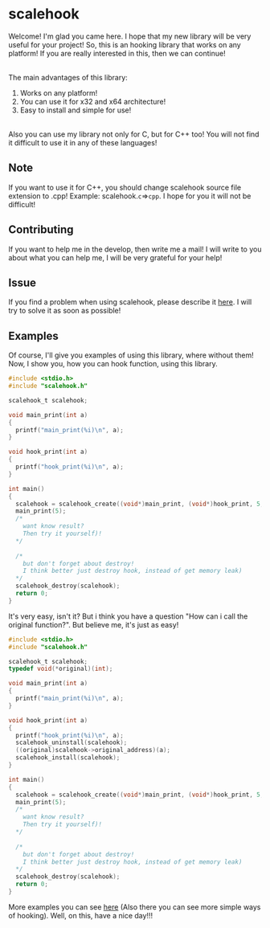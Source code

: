 # scalehook
Welcome! I'm glad you came here. I hope that my new library will be very useful for your project! So, this is an hooking library that works on any platform! If you are really interested in this, then we can continue! <br></br>

The main advantages of this library:
1. Works on any platform!
2. You can use it for x32 and x64 architecture!
3. Easy to install and simple for use! <br></br>

Also you can use my library not only for C, but for C++ too! You will not find it difficult to use it in any of these languages!

## Note
If you want to use it for C++, you should change scalehook source file extension to .cpp! Example: scalehook.`c`=>`cpp`. I hope for you it will not be difficult!

## Contributing
If you want to help me in the develop, then write me a mail! I will write to you about what you can help me, I will be very grateful for your help!

## Issue
If you find a problem when using scalehook, please describe it [here](https://github.com/RakLabs/scalehook/issues). I will try to solve it as soon as possible!

## Examples
Of course, I'll give you examples of using this library, where without them! Now, I show you, how you can hook function, using this library.
```c
#include <stdio.h>
#include "scalehook.h"

scalehook_t scalehook;

void main_print(int a)
{
  printf("main_print(%i)\n", a);
}

void hook_print(int a)
{
  printf("hook_print(%i)\n", a);
}

int main()
{
  scalehook = scalehook_create((void*)main_print, (void*)hook_print, 5, scalehook_opcode_jmp);
  main_print(5);
  /*
    want know result?
    Then try it yourself)!
  */
  
  /*
    but don't forget about destroy!
    I think better just destroy hook, instead of get memory leak)
  */
  scalehook_destroy(scalehook);
  return 0;
}
```
It's very easy, isn't it? But i think you have a question "How can i call the original function?". But believe me, it's just as easy!
```c
#include <stdio.h>
#include "scalehook.h"

scalehook_t scalehook;
typedef void(*original)(int);

void main_print(int a)
{
  printf("main_print(%i)\n", a);
}

void hook_print(int a)
{
  printf("hook_print(%i)\n", a);
  scalehook_uninstall(scalehook);
  ((original)scalehook->original_address)(a);
  scalehook_install(scalehook);
}

int main()
{
  scalehook = scalehook_create((void*)main_print, (void*)hook_print, 5, scalehook_opcode_jmp);
  main_print(5);
  /*
    want know result?
    Then try it yourself)!
  */
  
  /*
    but don't forget about destroy!
    I think better just destroy hook, instead of get memory leak)
  */
  scalehook_destroy(scalehook);
  return 0;
}
```
More examples you can see [here](https://github.com/RakLabs/scalehook/tree/master/examples) (Also there you can see more simple ways of hooking). Well, on this, have a nice day!!!

